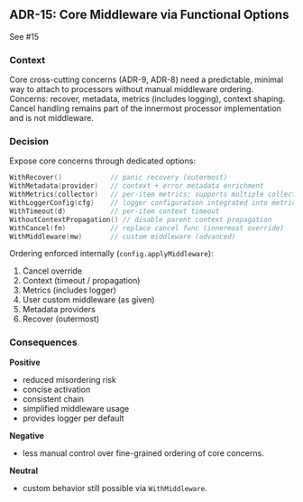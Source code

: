 ## ADR-15: Core Middleware via Functional Options

See #15

### Context

Core cross-cutting concerns (ADR-9, ADR-8) need a predictable, minimal way to attach to processors without manual middleware ordering. Concerns: recover, metadata, metrics (includes logging), context shaping. Cancel handling remains part of the innermost processor implementation and is not middleware.

### Decision

Expose core concerns through dedicated options:

```go
WithRecover()            // panic recovery (outermost)
WithMetadata(provider)   // context + error metadata enrichment
WithMetrics(collector)   // per-item metrics; supports multiple collectors
WithLoggerConfig(cfg)    // logger configuration integrated into metrics
WithTimeout(d)           // per-item context timeout
WithoutContextPropagation() // disable parent context propagation
WithCancel(fn)           // replace cancel func (innermost override)
WithMiddleware(mw)       // custom middleware (advanced)
```

Ordering enforced internally (`config.applyMiddleware`):
1. Cancel override
2. Context (timeout / propagation)
3. Metrics (includes logger)
4. User custom middleware (as given)
5. Metadata providers
6. Recover (outermost)

### Consequences

**Positive**
- reduced misordering risk
- concise activation
- consistent chain
- simplified middleware usage
- provides logger per default


**Negative**
- less manual control over fine-grained ordering of core concerns.

**Neutral**
- custom behavior still possible via `WithMiddleware`.
